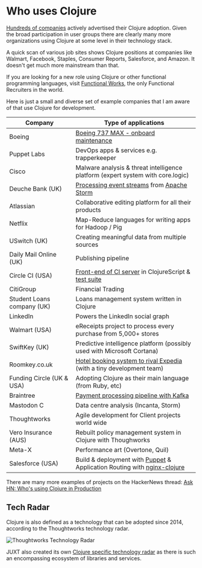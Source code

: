 # Who uses Clojure

[Hundreds of companies](http://clojure.org/community/companies) actively advertised their Clojure adoption. Given the broad participation in user groups there are clearly many more organizations using Clojure at some level in their technology stack.

A quick scan of various job sites shows Clojure positions at companies like Walmart, Facebook, Staples, Consumer Reports, Salesforce, and Amazon. It doesn't get much more mainstream than that.

If you are looking for a new role using Clojure or other functional programming languages, visit [Functional Works](http://functionalworks.com), the only Functional Recruiters in the world.

Here is just a small and diverse set of example companies that I am aware of that use Clojure for development.

| Company                    | Type of applications                                                                                                                                                        |
|----------------------------|-----------------------------------------------------------------------------------------------------------------------------------------------------------------------------|
| Boeing                     | [Boeing 737 MAX - onboard maintenance](https://www.youtube.com/watch?v=iUC7noGU1mQ)                                                                                         |
| Puppet Labs                | DevOps apps & services e.g. trapperkeeper                                                                                                                                   |
| Cisco                      | Malware analysis & threat intelligence platform (expert system with core.logic)                                                                                             |
| Deuche Bank (UK)           | [Processing event streams](http://blog.malcolmsparks.com/) from [Apache Storm](https://storm.apache.org/)                                                                   |
| Atlassian                  | Collaborative editing platform for all their products                                                                                                                       |
| Netflix                    | Map-Reduce languages for writing apps for Hadoop / Pig                                                                                                                      |
| USwitch (UK)               | Creating meaningful data from multiple sources                                                                                                                              |
| Daily Mail Online (UK)     | Publishing pipeline                                                                                                                                                         |
| Circle CI (USA)            | [Front-end of CI server](https://github.com/circleci/frontend) in ClojureScript & [test suite](https://circleci.com/blog/rewriting-your-test-suite-in-clojure-in-24-hours/) |
| CitiGroup                  | Financial Trading                                                                                                                                                           |
| Student Loans company (UK) | Loans management system written in Clojure                                                                                                                                  |
| LinkedIn                   | Powers the LinkedIn social graph                                                                                                                                            |
| Walmart (USA)              | eReceipts project to process every purchase from 5,000+ stores                                                                                                              |
| SwiftKey (UK)              | Predictive intelligence platform (possibly used with Microsoft Cortana)                                                                                                     |
| Roomkey.co.uk              | [Hotel booking system to rival Expedia](http://www.colinsteele.org/post/23103789647/against-the-grain-aws-clojure-startup) (with a tiny development team)                   |
| Funding Circle (UK & USA)  | Adopting Clojure as their main language (from Ruby, etc)                                                                                                                    |
| Braintree                  | [Payment processing pipeline with Kafka](https://www.youtube.com/watch?v=0D3jev1E5ks)                                                                                       |
| Mastodon C                 | Data centre analysis (Incanta, Storm)                                                                                                                                       |
| Thoughtworks               | Agile development for Client projects world wide                                                                                                                            |
| Vero Insurance (AUS)       | Rebuilt policy management system in Clojure with Thoughworks                                                                                                                |
| Meta-X                     | Performance art (Overtone, Quil)                                                                                                                                            |
| Salesforce (USA)           | Build & deployment with [Puppet](https://github.com/puppetlabs/puppetserver) & Application Routing with [nginx-clojure](https://nginx-clojure.github.io)                    |

There are many more examples of projects on the HackerNews thread: [Ask HN: Who's using Clojure in Production](https://news.ycombinator.com/item?id=8549823)


## Tech Radar

Clojure is also defined as a technology that can be adopted since 2014, according to the Thoughtworks technology radar.

![Thoughtworks Technology Radar](https://raw.githubusercontent.com/practicalli/graphic-design/live/clojure/thoughtworks-tech-radar.png)

JUXT also created its own [Clojure specific technology radar](https://juxt.pro/radar.html) as there is such an encompassing ecosystem of libraries and services.
